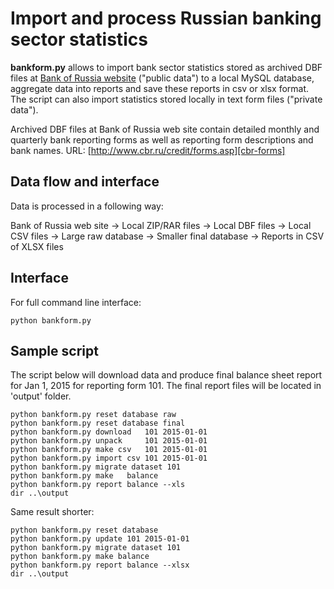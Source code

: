 # Import and process Russian banking sector statistics 

**bankform.py** allows to import bank sector statistics stored as archived DBF files at [Bank of Russia website][cbr-forms] ("public data") to a local MySQL database, aggregate data into reports and save these reports in csv or xlsx format. The script can also import statistics stored locally in text form files ("private data"). 

Archived DBF files at Bank of Russia web site contain detailed monthly and quarterly bank reporting forms as well as reporting form descriptions and bank names. URL: [http://www.cbr.ru/credit/forms.asp][cbr-forms] 

[cbr-forms]: http://www.cbr.ru/credit/forms.asp

## Data flow and interface

Data is processed in a following way:

Bank of Russia web site -> Local ZIP/RAR files -> Local DBF files -> Local CSV files -> Large raw database -> Smaller final database -> Reports in CSV of XLSX files

## Interface

For full command line interface: 
```
python bankform.py 
```

## Sample script
The script below will download data and produce final balance sheet report for Jan 1, 2015 for reporting form 101. The final report files will be located in 'output' folder.


```
python bankform.py reset database raw
python bankform.py reset database final    
python bankform.py download   101 2015-01-01
python bankform.py unpack     101 2015-01-01
python bankform.py make csv   101 2015-01-01
python bankform.py import csv 101 2015-01-01
python bankform.py migrate dataset 101        
python bankform.py make   balance
python bankform.py report balance --xls
dir ..\output

```

Same result shorter:

```
python bankform.py reset database 
python bankform.py update 101 2015-01-01
python bankform.py migrate dataset 101        
python bankform.py make balance
python bankform.py report balance --xlsx
dir ..\output

```
